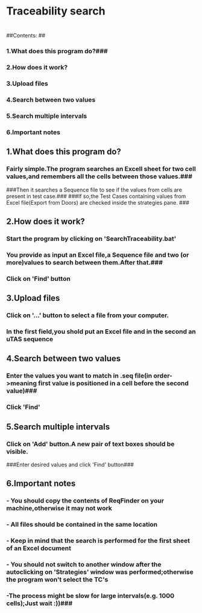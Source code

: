 # Traceability search #
#  #
##Contents: ##
### 1.What does this program do?###
### 2.How does it work? ###
### 3.Upload files ###
### 4.Search between two values ###
### 5.Search multiple intervals ###
### 6.Important notes ###
## 1.What does this program do? ##
### Fairly simple.The program searches an Excell sheet for two cell values,and remembers all the cells between those values.###

###Then it searches a Sequence file to see if the values from cells are present in test case.###
###If so,the Test Cases containing values from Excel file(Export from Doors) are checked inside the strategies pane. ###

## 2.How does it work? ##
### Start the program by clicking on 'SearchTraceability.bat' ###
### You provide as input an Excel file,a Sequence file and two (or more)values to search between them.After that.###
### Click on 'Find' button ###

## 3.Upload files ##
### Click on '...' button to select a file from your computer. ###

### In the first field,you shold put an Excel file and in the second an uTAS sequence ###

## 4.Search between two values ##
### Enter the values you want to match in .seq file(in order->meaning first value is positioned in a cell before the second value)###
### Click 'Find' ###

## 5.Search multiple intervals ##
### Click on 'Add' button.A new pair of text boxes should be visible. ###


###Enter desired values and click 'Find' button###

## 6.Important notes ##
### - You should copy the contents of ReqFinder on your machine,otherwise it may not work ###
### - All files should be contained in the same location ###
### - Keep in mind that the search is performed for the first sheet of an Excel document ###
### - You should not switch to another window after the autoclicking on 'Strategies' window was performed;otherwise the program won't select the TC's ###
### -The process might be slow for large intervals(e.g. 1000 cells);Just wait :))###